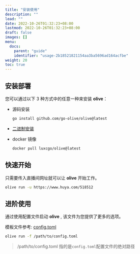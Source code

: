 ```yaml
---
title: "安装使用"
description: ""
lead: ""
date: 2022-10-26T01:32:23+08:00
lastmod: 2022-10-26T01:32:23+08:00
draft: false
images: []
menu:
  docs:
    parent: "guide"
    identifier: "usage-2b18521821154aa3ba5696ad164acfbe"
weight: 20
toc: true
---
```


## 安装部署

您可以通过以下 3 种方式中的任意一种来安装 **olive**：

- 源码安装

  ```sh
  go install github.com/go-olive/olive@latest
  ```

- [二进制安装](https://github.com/go-olive/olive/releases)

- docker 镜像

  ```sh
  docker pull luxcgo/olive@latest
  ```

## 快速开始

只需要传入直播间网址就可以让 **olive** 开始工作。

```sh
olive run -u https://www.huya.com/518512
```

## 进阶使用

通过使用配置文件启动 **olive** , 该文件为您提供了更多的选项。

模板文件参考: [config.toml](https://github.com/go-olive/olive/blob/main/zarf/tmpl/config.toml)

```sh
olive run -f /path/to/config.toml
```

> /path/to/config.toml 指的是`config.toml`配置文件的绝对路径
